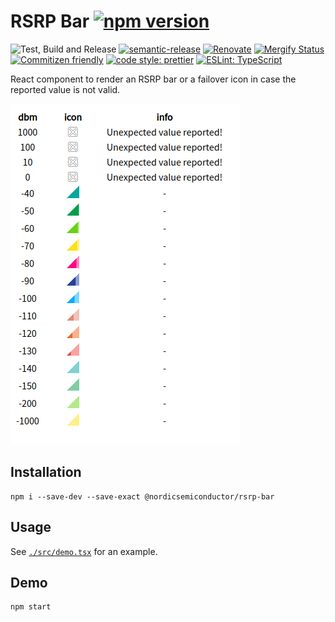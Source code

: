 # RSRP Bar [![npm version](https://img.shields.io/npm/v/@nordicsemiconductor/rsrp-bar.svg)](https://www.npmjs.com/package/@nordicsemiconductor/rsrp-bar)

![Test, Build and Release](https://github.com/NordicSemiconductor/rsrp-bar-js/workflows/Test,%20Build%20and%20Release/badge.svg)
[![semantic-release](https://img.shields.io/badge/%20%20%F0%9F%93%A6%F0%9F%9A%80-semantic--release-e10079.svg)](https://github.com/semantic-release/semantic-release)
[![Renovate](https://img.shields.io/badge/renovate-enabled-brightgreen.svg)](https://renovatebot.com)
[![Mergify Status](https://img.shields.io/endpoint.svg?url=https://gh.mergify.io/badges/NordicSemiconductor/rsrp-bar-js)](https://mergify.io)
[![Commitizen friendly](https://img.shields.io/badge/commitizen-friendly-brightgreen.svg)](http://commitizen.github.io/cz-cli/)
[![code style: prettier](https://img.shields.io/badge/code_style-prettier-ff69b4.svg)](https://github.com/prettier/prettier/)
[![ESLint: TypeScript](https://img.shields.io/badge/ESLint-TypeScript-blue.svg)](https://github.com/typescript-eslint/typescript-eslint)

React component to render an RSRP bar or a failover icon in case the reported
value is not valid.

![Demo](./screenshot.png)

## Installation

    npm i --save-dev --save-exact @nordicsemiconductor/rsrp-bar

## Usage

See [`./src/demo.tsx`](./src/demo.tsx) for an example.

## Demo

    npm start
